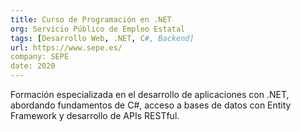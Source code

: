 ```yaml
---
title: Curso de Programación en .NET
org: Servicio Público de Empleo Estatal
tags: [Desarrollo Web, .NET, C#, Backend]
url: https://www.sepe.es/
company: SEPE
date: 2020
---
```


Formación especializada en el desarrollo de aplicaciones con .NET, abordando fundamentos de C#, acceso a bases de datos con Entity Framework y desarrollo de APIs RESTful.
